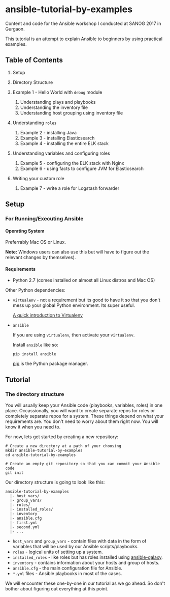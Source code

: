 # ansible-tutorial-by-examples

Content and code for the Ansible workshop I conducted at SANOG 2017 in Gurgaon.

This tutorial is an attempt to explain Ansible to beginners by using practical
examples.

## Table of Contents

1. Setup

2. Directory Structure
2. Example 1 - Hello World with `debug` module
   1. Understanding plays and playbooks
   2. Understanding the inventory file
   3. Understanding host grouping using inventory file

3. Understanding `roles`
   1. Example 2 - installing Java
   2. Example 3 - installing Elasticsearch
   3. Example 4 - installing the entire ELK stack

4. Understanding variables and configuring roles
   1. Example 5 - configuring the ELK stack with Nginx
   2. Example 6 - using facts to configure JVM for Elasticsearch

5. Writing your custom role
   1. Example 7 - write a role for Logstash forwarder

## Setup

### For Running/Executing Ansible

#### Operating System

Preferrably Mac OS or Linux.

**Note:** Windows users can also use this but will have to figure out the
relevant changes by themselves).

#### Requirements

* Python 2.7 (comes installed on almost all Linux distros and Mac OS)

Other Python dependencies:

* `virtualenv` - not a requirement but its good to have it so that you don't
  mess up your global Python environment. Its super useful.

  [A quick introduction to Virtualenv][1]

* `ansible`

  If you are using `virtualenv`, then activate your `virtualenv`.

  Install `ansible` like so:

  ```
  pip install ansible
  ```

  [pip][2] is the Python package manager.

## Tutorial

### The directory structure

You will usually keep your Ansible code (playbooks, variables, roles) in one
place. Occassionally, you will want to create separate repos for roles or
completely separate repos for a system. These things depend on what your
requirements are. You don't need to worry about them right now. You will know it
when you need to.

For now, lets get started by creating a new repository:

```
# Create a new directory at a path of your choosing
mkdir ansible-tutorial-by-examples
cd ansible-tutorial-by-examples

# Create an empty git repository so that you can commit your Ansible code
git init
```

Our directory structure is going to look like this:

```
ansible-tutorial-by-examples
  |- host_vars/
  |- group_vars/
  |- roles/
  |- installed_roles/
  |- inventory
  |- ansible.cfg
  |- first.yml
  |- second.yml
  |- ...
```

* `host_vars` and `group_vars` - contain files with data in the form of
  variables that will be used by our Ansible scripts/playbooks.
* `roles` - logical units of setting up a system.
* `installed_roles` - like roles but has roles installed using
  [ansible-galaxy][3].
* `inventory` - contains information about your hosts and group of hosts.
* `ansible.cfg` - the main configuration file for Ansible.
* `*.yml` files - Ansible playbooks in most of the cases.

We will encounter these one-by-one in our tutorial as we go ahead. So don't
bother about figuring out everything at this point.

[1]: https://www.dabapps.com/blog/introduction-to-pip-and-virtualenv-python/
[2]: https://packaging.python.org/tutorials/installing-packages/
[3]: http://docs.ansible.com/ansible/galaxy.html
